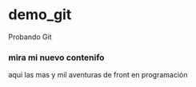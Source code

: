 # demo_git
Probando Git

### mira mi nuevo contenifo 
aqui las mas y mil aventuras de front en programación 




